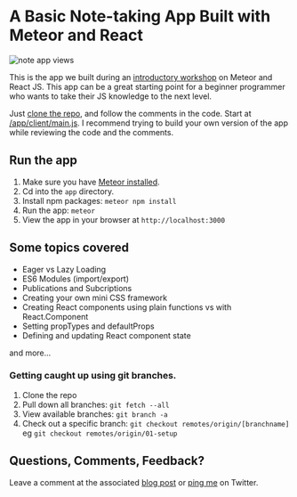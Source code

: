 # A Basic Note-taking App Built with Meteor and React

![note app views](https://cloud.githubusercontent.com/assets/819213/16540828/f38cfbee-403f-11e6-993d-683a5da0a298.png)

This is the app we built during an [introductory workshop](http://www.meetup.com/BeginnerProgrammers/events/230617884/?rv=cr1&_af=event&_af_eid=230617884&https=off) on Meteor and React JS.  This app can be a great starting point for a beginner programmer who wants to take their JS knowledge to the next level.

Just [clone the repo](https://help.github.com/articles/cloning-a-repository/), and follow the comments in the code. Start at [/app/client/main.js](https://github.com/CodeChron/meteor-react-tutorial-notes-app/blob/master/app/client/main.js).  I recommend trying to build your own version of the app while reviewing the code and the comments.


## Run the app
1. Make sure you have [Meteor installed](https://www.meteor.com/install).
2. Cd into the ``app`` directory.
2. Install npm packages: ```meteor npm install```
3. Run the app: ```meteor```
4. View the app in your browser at ```http://localhost:3000```

## Some topics covered
- Eager vs Lazy Loading
- ES6 Modules (import/export)
- Publications and Subcriptions
- Creating your own mini CSS framework
- Creating React components using plain functions vs with React.Component
- Setting propTypes and defaultProps
- Defining and updating React component state

and more...

### Getting caught up using git branches.
1. Clone the repo
2. Pull down all branches: ```git fetch --all```
3. View available branches: ```git branch -a```
4. Check out a specific branch: ```git checkout remotes/origin/[branchname]``` eg ```git checkout remotes/origin/01-setup```


## Questions, Comments, Feedback?
Leave a comment at the associated [blog post](http://coderchronicles.org/2016/06/10/build-a-simple-note-taking-app-with-meteor-and-react/) or [ping me](https://twitter.com/codechron) on Twitter.
